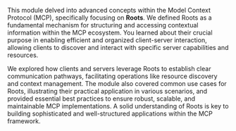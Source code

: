 This module delved into advanced concepts within the Model Context Protocol (MCP), specifically focusing on **Roots**. We defined Roots as a fundamental mechanism for structuring and accessing contextual information within the MCP ecosystem. You learned about their crucial purpose in enabling efficient and organized client-server interaction, allowing clients to discover and interact with specific server capabilities and resources.

We explored how clients and servers leverage Roots to establish clear communication pathways, facilitating operations like resource discovery and context management. The module also covered common use cases for Roots, illustrating their practical application in various scenarios, and provided essential best practices to ensure robust, scalable, and maintainable MCP implementations. A solid understanding of Roots is key to building sophisticated and well-structured applications within the MCP framework.
